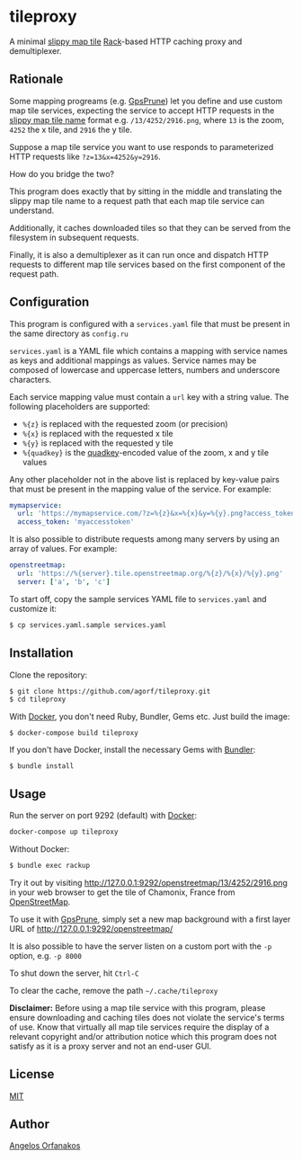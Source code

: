 # tileproxy

A minimal [slippy map tile][slippy] [Rack][]-based HTTP caching proxy and
demultiplexer.

[slippy]: http://wiki.openstreetmap.org/wiki/Slippy_map_tilenames
[Rack]: https://github.com/rack/rack

## Rationale

Some mapping progreams (e.g. [GpsPrune][]) let you define and use custom map
tile services, expecting the service to accept HTTP requests in the [slippy map
tile name][slippy] format e.g. `/13/4252/2916.png`, where `13` is the zoom,
`4252` the x tile, and `2916` the y tile.

Suppose a map tile service you want to use responds to parameterized HTTP
requests like `?z=13&x=4252&y=2916`.

How do you bridge the two?

This program does exactly that by sitting in the middle and translating the
slippy map tile name to a request path that each map tile service can
understand.

Additionally, it caches downloaded tiles so that they can be served from the
filesystem in subsequent requests.

Finally, it is also a demultiplexer as it can run once and dispatch HTTP
requests to different map tile services based on the first component of the
request path.

[GpsPrune]: https://activityworkshop.net/software/gpsprune/

## Configuration

This program is configured with a `services.yaml` file that must be present in
the same directory as `config.ru`

`services.yaml` is a YAML file which contains a mapping with service names as
keys and additional mappings as values. Service names may be composed of
lowercase and uppercase letters, numbers and underscore characters.

Each service mapping value must contain a `url` key with a string value. The
following placeholders are supported:

* `%{z}` is replaced with the requested zoom (or precision)
* `%{x}` is replaced with the requested x tile
* `%{y}` is replaced with the requested y tile
* `%{quadkey}` is the [quadkey][]-encoded value of the zoom, x and y tile values

Any other placeholder not in the above list is replaced by key-value pairs that
must be present in the mapping value of the service. For example:

~~~ yaml
mymapservice:
  url: 'https://mymapservice.com/?z=%{z}&x=%{x}&y=%{y}.png?access_token=%{access_token}'
  access_token: 'myaccesstoken'
~~~

It is also possible to distribute requests among many servers by using an array
of values. For example:

~~~ yaml
openstreetmap:
  url: 'https://%{server}.tile.openstreetmap.org/%{z}/%{x}/%{y}.png'
  server: ['a', 'b', 'c']
~~~

To start off, copy the sample services YAML file to `services.yaml` and
customize it:

~~~ sh
$ cp services.yaml.sample services.yaml
~~~

[quadkey]: https://msdn.microsoft.com/en-us/library/bb259689.aspx

## Installation

Clone the repository:

~~~ sh
$ git clone https://github.com/agorf/tileproxy.git
$ cd tileproxy
~~~

With [Docker][], you don't need Ruby, Bundler, Gems etc. Just build the image:

    $ docker-compose build tileproxy

If you don't have Docker, install the necessary Gems with [Bundler][]:

    $ bundle install

[Docker]: https://www.docker.com/
[Bundler]: https://bundler.io/

## Usage

Run the server on port 9292 (default) with [Docker][]:

~~~ sh
docker-compose up tileproxy
~~~

Without Docker:

~~~ sh
$ bundle exec rackup
~~~

Try it out by visiting <http://127.0.0.1:9292/openstreetmap/13/4252/2916.png> in
your web browser to get the tile of Chamonix, France from [OpenStreetMap][].

To use it with [GpsPrune][], simply set a new map background with a first layer
URL of <http://127.0.0.1:9292/openstreetmap/>

It is also possible to have the server listen on a custom port with the `-p`
option, e.g. `-p 8000`

To shut down the server, hit `Ctrl-C`

To clear the cache, remove the path `~/.cache/tileproxy`

**Disclaimer:** Before using a map tile service with this program, please ensure
downloading and caching tiles does not violate the service's terms of use. Know
that virtually all map tile services require the display of a relevant copyright
and/or attribution notice which this program does not satisfy as it is a proxy
server and not an end-user GUI.

[OpenStreetMap]: https://www.openstreetmap.org/

## License

[MIT](https://github.com/agorf/tileproxy/blob/master/LICENSE.txt)

## Author

[Angelos Orfanakos](https://angelos.dev/)
